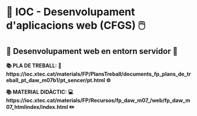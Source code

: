 <h1>🏫 IOC - Desenvolupament d'aplicacions web (CFGS) 🖱️</h1>
<h2>💽 Desenvolupament web en entorn servidor 💾</h2>
<P></P>
<p><b>📚 PLA DE TREBALL:<span> 📗  https://ioc.xtec.cat/materials/FP/PlansTreball/documents_fp_plans_de_treball_pt_daw_m07b1/pt_sencer/pt.html ⚙️ <p>
<P></P>
<p><b>📚 MATERIAL DIDÀCTIC:<span> 💻  https://ioc.xtec.cat/materials/FP/Recursos/fp_daw_m07_/web/fp_daw_m07_htmlindex/index.html ✏️ <p>



